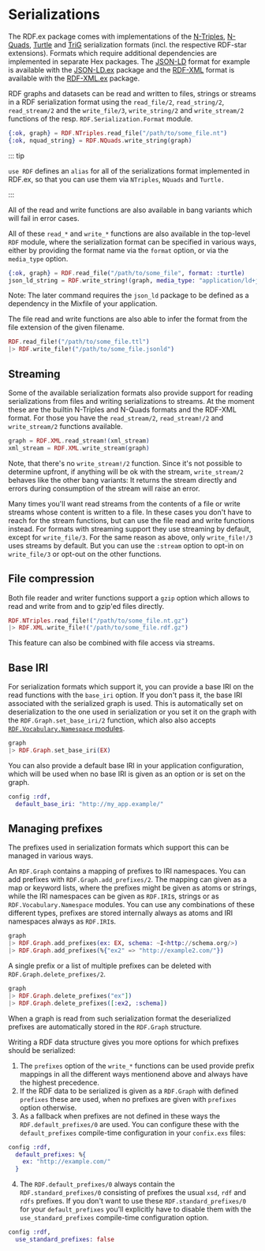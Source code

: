 # Serializations

The RDF.ex package comes with implementations of the [N-Triples](https://www.w3.org/TR/n-triples/), [N-Quads](https://www.w3.org/TR/n-quads/), [Turtle](https://www.w3.org/TR/turtle/) and [TriG](https://www.w3.org/TR/trig/) serialization formats (incl. the respective RDF-star extensions). 
Formats which require additional dependencies are implemented in separate Hex packages.
The [JSON-LD](http://www.w3.org/TR/json-ld/) format for example is available with the [JSON-LD.ex](https://hex.pm/packages/json_ld) package and the [RDF-XML](http://www.w3.org/TR/rdf-syntax-grammar/) format is available with the [RDF-XML.ex](https://hex.pm/packages/rdf_xml) package.

RDF graphs and datasets can be read and written to files, strings or streams in a RDF serialization format using the  `read_file/2`, `read_string/2`, `read_stream/2` and the `write_file/3`, `write_string/2` and `write_stream/2` functions of the resp. `RDF.Serialization.Format` module.

```elixir
{:ok, graph} = RDF.NTriples.read_file("/path/to/some_file.nt")
{:ok, nquad_string} = RDF.NQuads.write_string(graph)
```

::: tip

`use RDF` defines an `alias` for all of the serializations format implemented in RDF.ex, so that you can use them via `NTriples`, `NQuads` and `Turtle.`

:::


All of the read and write functions are also available in bang variants which will fail in error cases.

All of these `read_*` and `write_*` functions are also available in the top-level `RDF` module, where the serialization format can be specified in various ways, either by providing the format name via the `format` option, or via the `media_type` option. 

```elixir
{:ok, graph} = RDF.read_file("/path/to/some_file", format: :turtle)
json_ld_string = RDF.write_string!(graph, media_type: "application/ld+json")
```

Note: The later command requires the `json_ld` package to be defined as a dependency in the Mixfile of your application.

The file read and write functions are also able to infer the format from the file extension of the given filename.

```elixir
RDF.read_file!("/path/to/some_file.ttl")
|> RDF.write_file!("/path/to/some_file.jsonld")
```


## Streaming

Some of the available serialization formats also provide support for reading serializations from files and writing serializations to streams. At the moment these are the builtin N-Triples and N-Quads formats and the RDF-XML format. For those you have the `read_stream/2`, `read_stream!/2`  and `write_stream/2` functions available.

```elixir
graph = RDF.XML.read_stream!(xml_stream)
xml_stream = RDF.XML.write_stream(graph)
```

Note, that there's no `write_stream!/2` function. Since it's not possible to determine upfront, if anything will be ok with the stream, `write_stream/2` behaves like the other bang variants: It returns the stream directly and errors during consumption of the stream will raise an error.

Many times you'll want read streams from the contents of a file or write streams whose content is written to a file. In these cases you don't have to reach for the stream functions, but can use the file read and write functions instead. For formats with streaming support they use streaming by default, except for `write_file/3`. For the same reason as above, only `write_file!/3` uses streams by default. But you can use the `:stream` option to opt-in on `write_file/3` or opt-out on the other functions.


## File compression

Both file reader and writer functions support a `gzip` option which allows to read and write from and to gzip'ed files directly.

```elixir
RDF.NTriples.read_file!("/path/to/some_file.nt.gz")
|> RDF.XML.write_file!("/path/to/some_file.rdf.gz")
```

This feature can also be combined with file access via streams.


## Base IRI

For serialization formats which support it, you can provide a base IRI on the read functions with the `base_iri` option. If you don't pass it, the base IRI associated with the serialized graph is used. This is automatically set on deserialization to the one used in serialization or you set it on the graph with the `RDF.Graph.set_base_iri/2` function, which also also accepts [`RDF.Vocabulary.Namespace` modules](/rdf-ex/namespaces).


```elixir
graph
|> RDF.Graph.set_base_iri(EX)
```

You can also provide a default base IRI in your application configuration, which will be used when no base IRI is given as an option or is set on the graph.

```elixir
config :rdf,
  default_base_iri: "http://my_app.example/"
```

## Managing prefixes

The prefixes used in serialization formats which support this can be managed in various ways. 

An `RDF.Graph` contains a mapping of prefixes to IRI namespaces.
You can add prefixes with `RDF.Graph.add_prefixes/2`. 
The mapping can given as a map or keyword lists, where the prefixes might be given as atoms or strings, while the IRI namespaces can be given as `RDF.IRI`s, strings or as `RDF.Vocabulary.Namespace` modules. You can use any combinations of these different types, prefixes are stored internally always as atoms and IRI namespaces always as `RDF.IRI`s.

```elixir
graph
|> RDF.Graph.add_prefixes(ex: EX, schema: ~I<http://schema.org/>)
|> RDF.Graph.add_prefixes(%{"ex2" => "http://example2.com/"})
```

A single prefix or a list of multiple prefixes can be deleted with `RDF.Graph.delete_prefixes/2`.

```elixir
graph
|> RDF.Graph.delete_prefixes("ex"])
|> RDF.Graph.delete_prefixes([:ex2, :schema])
```

When a graph is read from such serialization format the deserialized prefixes are automatically stored in the `RDF.Graph` structure.

Writing a RDF data structure gives you more options for which prefixes should be serialized:

1. The `prefixes` option of the `write_*` functions can be used provide prefix mappings in all the different ways mentionend above and always have the highest precedence.
2. If the RDF data to be serialized is given as a `RDF.Graph` with defined `prefixes` these are used, when no prefixes are given with `prefixes` option otherwise.
3. As a fallback when prefixes are not defined in these ways the `RDF.default_prefixes/0` are used. You can configure these with the `default_prefixes` compile-time configuration in your `confix.exs` files:

```elixir
config :rdf,
  default_prefixes: %{
    ex: "http://example.com/"
  }
```

4. The `RDF.default_prefixes/0` always contain the `RDF.standard_prefixes/0` consisting of prefixes the usual `xsd`, `rdf` and `rdfs` prefixes. If you don't want to use these `RDF.standard_prefixes/0` for your `default_prefixes` you'll explicitly have to disable them with the `use_standard_prefixes` compile-time configuration option.

```elixir
config :rdf,
  use_standard_prefixes: false
```


